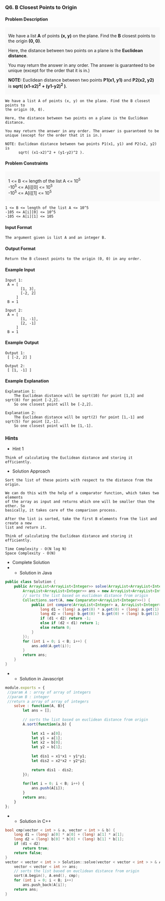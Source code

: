 ### Q6. B Closest Points to Origin
#### Problem Description
<div style="background-color: #f9f9f9; padding: 5px 10px;">
    <p>We have a list <strong>A</strong> of points <strong>(x, y)</strong> 
    on the plane. Find the <strong>B</strong> closest points to the origin 
    <strong>(0, 0)</strong>.</p>
    <p>Here, the distance between two points on a plane is the <strong>Euclidean 
    distance</strong>.</p>
    <p>You may return the answer in any order. The answer is guaranteed to 
    be unique (except for the order that it is in.)</p>
    <p><strong>NOTE:</strong> Euclidean distance between two points 
    <strong>P1(x1, y1)</strong> and <strong>P2(x2, y2)</strong> is 
    <strong>sqrt( (x1-x2)<sup>2</sup> + (y1-y2)<sup>2</sup> )</strong>.</p>
</div>

```text
We have a list A of points (x, y) on the plane. Find the B closest points to 
the origin (0, 0).

Here, the distance between two points on a plane is the Euclidean distance.

You may return the answer in any order. The answer is guaranteed to be 
unique (except for the order that it is in.)

NOTE: Euclidean distance between two points P1(x1, y1) and P2(x2, y2) is 
      sqrt( (x1-x2)^2 + (y1-y2)^2 ).
```
#### Problem Constraints
<div style="background-color: #f9f9f9; padding: 5px 10px;">
    <p>1 &lt;= B &lt;= length of the list A &lt;= 10<sup>5</sup><br> 
    -10<sup>5</sup> &lt;= A[i][0] &lt;= 10<sup>5</sup><br> 
    -10<sup>5</sup> &lt;= A[i][1] &lt;= 10<sup>5</sup></p>
</div>

```text
1 <= B <= length of the list A <= 10^5
-105 <= A[i][0] <= 10^5
-105 <= A[i][1] <= 105
```
#### Input Format
```text
The argument given is list A and an integer B.
```
#### Output Format
```text
Return the B closest points to the origin (0, 0) in any order.
```
#### Example Input
```text
Input 1:
 A = [ 
       [1, 3],
       [-2, 2] 
     ]
 B = 1

Input 2:
 A = [
       [1, -1],
       [2, -1]
     ] 
 B = 1
```
#### Example Output
```text
Output 1:
 [ [-2, 2] ]

Output 2:
 [ [1, -1] ]
```
#### Example Explanation
```text
Explanation 1:
    The Euclidean distance will be sqrt(10) for point [1,3] and sqrt(8) for point [-2,2].
    So one closest point will be [-2,2].

Explanation 2:
    The Euclidean distance will be sqrt(2) for point [1,-1] and sqrt(5) for point [2,-1].
    So one closest point will be [1,-1].
```
### Hints
* Hint 1
```text
Think of calculating the Euclidean distance and storing it efficiently.
```
* Solution Approach
```text
Sort the list of these points with respect to the distance from the origin. 

We can do this with the help of a comparator function, which takes two elements 
of the array as input and returns which one will be smaller than the other. So 
basically, it takes care of the comparison process.

After the list is sorted, take the first B elements from the list and create a new 
list and return it. 

Think of calculating the Euclidean distance and storing it efficiently.

Time Complexity - O(N log N)
Space Complexity - O(N)
```
* Complete Solution
* * Solution in Java
```java
public class Solution {
    public ArrayList<ArrayList<Integer>> solve(ArrayList<ArrayList<Integer>> A, int B) {
        ArrayList<ArrayList<Integer>> ans = new ArrayList<ArrayList<Integer>>();
        // sorts the list based on euclidean distance from origin
        Collections.sort(A, new Comparator<ArrayList<Integer>>() {
            public int compare(ArrayList<Integer> a, ArrayList<Integer> b) {
                long d1 = (long) a.get(0) * a.get(0) + (long) a.get(1) * a.get(1);
                long d2 = (long) b.get(0) * b.get(0) + (long) b.get(1) * b.get(1);
                if (d1 < d2) return -1;
                else if (d2 < d1) return 1;
                else return 0;
            }
        });
        for (int i = 0; i < B; i++) {
            ans.add(A.get(i));
        }
        return ans;
    }
}
```
* * Solution in Javascript
```javascript
module.exports = { 
 //param A : array of array of integers
 //param B : integer
 //return a array of array of integers
	solve : function(A, B){
	    let ans = [];
	    
	    // sorts the list based on euclidean distance from origin
	    A.sort(function(a,b) {
	
	        let x1 = a[0];
	        let y1 = a[1];
	        let x2 = b[0];
	        let y2 = b[1];
	        
	        let dis1 = x1*x1 + y1*y1;
	        let dis2 = x2*x2 + y2*y2;
	        
	        return dis1 - dis2;
	    });
	    
	    for(let i = 0; i < B; i++) {
	        ans.push(A[i]);
	    }
	    return ans;
	}
};
```
* * Solution in C++
```cpp
bool cmp(vector < int > & a, vector < int > & b) {
    long d1 = (long) a[0] * a[0] + (long) a[1] * a[1];
    long d2 = (long) b[0] * b[0] + (long) b[1] * b[1];
    if (d1 < d2) 
        return true;
    return false;
}
vector < vector < int > > Solution::solve(vector < vector < int > > & A, int B) {
    vector < vector < int >> ans;
    // sorts the list based on euclidean distance from origin
    sort(A.begin(), A.end(), cmp);
    for (int i = 0; i < B; i++)
        ans.push_back(A[i]);
    return ans;
}
```

